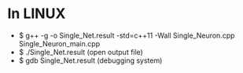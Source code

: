 # In LINUX

* $ g++ -g -o Single_Net.result -std=c++11 -Wall Single_Neuron.cpp Single_Neuron_main.cpp
* $ ./Single_Net.result (open output file)
* $ gdb Single_Net.result (debugging system)
